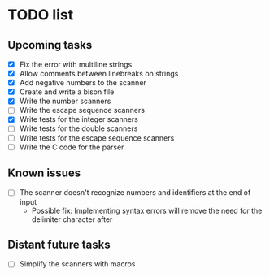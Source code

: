 # TODO list

## Upcoming tasks

- [x] Fix the error with multiline strings
- [x] Allow comments between linebreaks on strings
- [x] Add negative numbers to the scanner
- [x] Create and write a bison file
- [x] Write the number scanners
- [ ] Write the escape sequence scanners
- [x] Write tests for the integer scanners
- [ ] Write tests for the double scanners
- [ ] Write tests for the escape sequence scanners
- [ ] Write the C code for the parser

## Known issues

- [ ] The scanner doesn't recognize numbers and identifiers at the end of input
    - Possible fix: Implementing syntax errors will remove the need for the delimiter character after

## Distant future tasks

- [ ] Simplify the scanners with macros